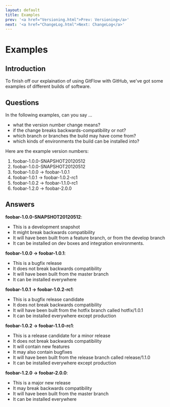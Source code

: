 ```yaml
---
layout: default
title: Examples
prev: '<a href="Versioning.html">Prev: Versioning</a>'
next: '<a href="ChangeLog.html">Next: ChangeLog</a>'
---
```

# Examples

## Introduction

To finish off our explaination of using GitFlow with GitHub, we've got some examples of different builds of software.

## Questions

In the following examples, can you say ...

* what the version number change means?
* if the change breaks backwards-compatibility or not?
* which branch or branches the build may have come from?
* which kinds of environments the build can be installed into?

Here are the example version numbers:

1. foobar-1.0.0-SNAPSHOT20120512
1. foobar-1.0.0-SNAPSHOT20120512
1. foobar-1.0.0 -> foobar-1.0.1
1. foobar-1.0.1 -> foobar-1.0.2-rc1
1. foobar-1.0.2 -> foobar-1.1.0-rc1
1. foobar-1.2.0 -> foobar-2.0.0

## Answers

__foobar-1.0.0-SNAPSHOT20120512__:

* This is a development snapshot
* It might break backwards compatibility
* It will have been built from a feature branch, or from the develop branch
* It can be installed on dev boxes and integration environments.

__foobar-1.0.0 -> foobar-1.0.1__:

* This is a bugfix release
* It does not break backwards compatibility
* It will have been built from the master branch
* It can be installed everywhere

__foobar-1.0.1 -> foobar-1.0.2-rc1__:

* This is a bugfix release candidate
* It does not break backwards compatibility
* It will have been built from the hotfix branch called hotfix/1.0.1
* It can be installed everywhere except production

__foobar-1.0.2 -> foobar-1.1.0-rc1__:

* This is a release candidate for a minor release
* It does not break backwards compatibility
* It will contain new features
* It may also contain bugfixes
* It will have been built from the release branch called release/1.1.0
* It can be installed everywhere except production

__foobar-1.2.0 -> foobar-2.0.0__:

* This is a major new release
* It may break backwards compatibility
* It will have been built from the master branch
* It can be installed everywhere
